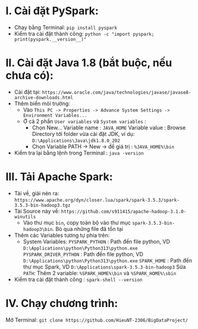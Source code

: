 # I. Cài đặt PySpark: 
- Chạy bằng Terminal:
    `pip install pyspark`
- Kiểm tra cài đặt thành công:
    `python -c "import pyspark; print(pyspark.__version__)"`

# II. Cài đặt Java 1.8 (bắt buộc, nếu chưa có):
- Cài đặt tại:
    `https://www.oracle.com/java/technologies/javase/javase8-archive-downloads.html`
- Thêm biến môi trường:
    + Vào `This PC -> Properties -> Advance System Settings -> Environment Variables... `
    + Ở cả 2 phần `User variables` và `System variables` : 
        * Chọn New...
            Variable name : `JAVA_HOME`
            Variable value : Browse Directory tới folder vừa cài đặt JDK, ví dụ: `D:\Applications\Java\jdk1.8.0_202`
        * Chọn Variable PATH -> New -> để giá trị : `%JAVA_HOME%\bin`
- Kiểm tra lại bằng lệnh trong Terminal : `java -version`

# III. Tải Apache Spark:
- Tải về, giải nén ra: `https://www.apache.org/dyn/closer.lua/spark/spark-3.5.3/spark-3.5.3-bin-hadoop3.tgz`
- Tải Source này về: `https://github.com/s911415/apache-hadoop-3.1.0-winutils`
    + Vào thư mục `bin`, copy toàn bộ vào thư mục `spark-3.5.3-bin-hadoop3\bin`. Bỏ qua những file đã tồn tại
- Thêm các Variables tương tự phía trên:
    + System Variables:
        `PYSPARK_PYTHON` : Path đến file python, VD `D:\Applications\python\Python313\python.exe`
        `PYSPARK_DRIVER_PYTHON` : Path đến file python, VD `D:\Applications\python\Python313\python.exe` 
        `SPARK_HOME` : Path đến thư mục Spark, VD `D:\Applications\spark-3.5.3-bin-hadoop3`
        Sửa `PATH`: Thêm 2 variable: `%SPARK_HOME%\bin` và `%SPARK_HOME%\sbin`
- Kiểm tra cài đặt thành công : `spark-shell --version`

# IV. Chạy chương trình:
Mở Terminal:
    `git clone https://github.com/HieuNT-2306/BigDataProject/`

